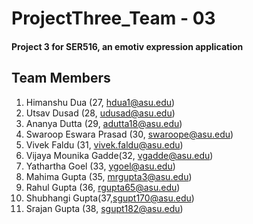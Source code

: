 # ProjectThree_Team - 03
#### Project 3 for SER516, an emotiv expression application

## Team Members
1. Himanshu Dua (27, hdua1@asu.edu)
2. Utsav Dusad (28, udusad@asu.edu)
3. Ananya Dutta (29, adutta18@asu.edu)
4. Swaroop Eswara Prasad (30, swaroope@asu.edu)
5. Vivek Faldu (31, vivek.faldu@asu.edu)
6. Vijaya Mounika Gadde(32, vgadde@asu.edu)
7. Yathartha Goel (33, ygoel@asu.edu)
8. Mahima Gupta (35, mrgupta3@asu.edu)
9. Rahul Gupta (36, rgupta65@asu.edu)
10. Shubhangi Gupta(37,sgupt170@asu.edu)
11. Srajan Gupta (38, sgupt182@asu.edu)

